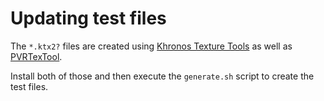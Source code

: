 Updating test files
===================

The `*.ktx2?` files are created using [Khronos Texture Tools](https://github.com/KhronosGroup/KTX-Software) as well as [PVRTexTool](https://developer.imaginationtech.com/pvrtextool/).

Install both of those and then execute the `generate.sh` script to create the test files.
